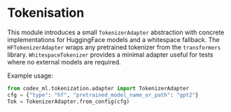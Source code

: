 # Tokenisation

This module introduces a small `TokenizerAdapter` abstraction with concrete
implementations for HuggingFace models and a whitespace fallback.  The
`HFTokenizerAdapter` wraps any pretrained tokenizer from the
`transformers` library.  `WhitespaceTokenizer` provides a minimal adapter
useful for tests where no external models are required.

Example usage:

```python
from codex_ml.tokenization.adapter import TokenizerAdapter
cfg = {"type": "hf", "pretrained_model_name_or_path": "gpt2"}
Tok = TokenizerAdapter.from_config(cfg)
```
